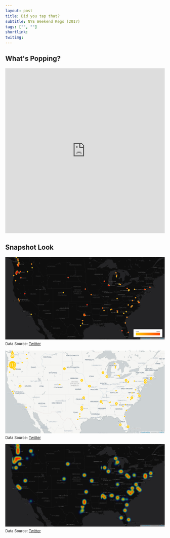 ```yaml
---
layout: post
title: Did you tap that?
subtitle: NYE Weekend Kegs (2017)
tags: ["", ""]
shortlink: 
twitimg: 
---
```


## What's Popping?

<iframe width="100%" height="520" frameborder="0" src="https://endlesspint8.carto.com/viz/cbc6c4b4-d801-11e6-be5f-0e3ebc282e83/embed_map" allowfullscreen webkitallowfullscreen mozallowfullscreen oallowfullscreen msallowfullscreen></iframe>

## Snapshot Look


<img src="/gallery/2017/digitalpour-nye/intensity.png" alt="intensity" align="middle" width="800" /><br>
<sub>Data Source: <a href="" target="_blank">Twitter</a></sub>

<img src="/gallery/2017/digitalpour-nye/cluster_chart2.png" alt="cluster_chart" align="middle" width="800" /><br>
<sub>Data Source: <a href="" target="_blank">Twitter</a></sub>

<img src="/gallery/2017/digitalpour-nye/heatmap.png" alt="heatmap" align="middle" width="800" /><br>
<sub>Data Source: <a href="" target="_blank">Twitter</a></sub>
